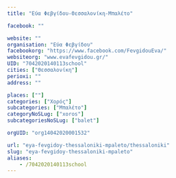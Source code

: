 ```yaml
---
title: "Εύα Φεβγίδου-Θεσσαλονίκη-Μπαλέτο"

facebook: ""

website: ""
organisation: "Εύα Φεβγίδου"
facebookorg: "https://www.facebook.com/FevgidouEva/"
websiteorg: "www.evafevgidou.gr/"
UID: "7042020140113school"
cities: ["Θεσσαλονίκη"]
perioxi: ""
address: ""

places: [""]
categories: ["Χορός"]
subcategories: ["Μπαλέτο"]
categoryNoSLug: ["xoros"]
subcategoriesNoSLug: ["balet"]

orgUID: "org14042020001532"

url: "eya-fevgidoy-thessaloniki-mpaleto/thessaloniki"
slug: "eya-fevgidoy-thessaloniki-mpaleto"
aliases:
    - /7042020140113school
---
```





